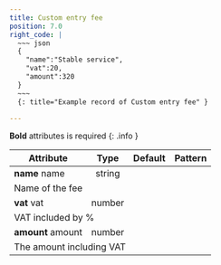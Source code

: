 ```yaml
---
title: Custom entry fee
position: 7.0
right_code: |
  ~~~ json
  {
    "name":"Stable service",
    "vat":20,
    "amount":320
  }
  ~~~
  {: title="Example record of Custom entry fee" }
  
---
```

**Bold** attributes is required
{: .info }
<table>
<thead>
<th>Attribute</th>
<th style="text-align: center">Type</th>
<th style="text-align: center">Default</th>
<th style="text-align: center">Pattern</th>
</thead>
<tbody>
<tr>
<td>
<strong>name</strong>
<span class="searchable">name</span></td>
<td style="text-align: center">string</td>
<td style="text-align: center"></td>
<td></td>
</tr>
<tr>
<td colspan="5">Name of the fee</td>
</tr>
<tr>
<td>
<strong>vat</strong>
<span class="searchable">vat</span></td>
<td style="text-align: center">number</td>
<td style="text-align: center"></td>
<td></td>
</tr>
<tr>
<td colspan="5">VAT included by %</td>
</tr>
<tr>
<td>
<strong>amount</strong>
<span class="searchable">amount</span></td>
<td style="text-align: center">number</td>
<td style="text-align: center"></td>
<td></td>
</tr>
<tr>
<td colspan="5">The amount including VAT</td>
</tr>
</tbody>
</table>